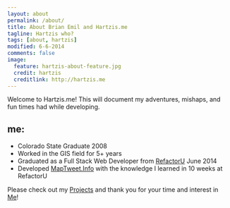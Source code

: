 ```yaml
---
layout: about
permalink: /about/
title: About Brian Emil and Hartzis.me
tagline: Hartzis who?
tags: [about, hartzis]
modified: 6-6-2014
comments: false
image:
  feature: hartzis-about-feature.jpg
  credit: hartzis
  creditlink: http://hartzis.me
---
```


Welcome to Hartzis.me! This will document my adventures, mishaps, and fun times had while developing.

## me:

* Colorado State Graduate 2008
* Worked in the GIS field for 5+ years
* Graduated as a Full Stack Web Developer from [RefactorU](http://www.refactoru.com) June 2014
* Developed [MapTweet.Info](http://www.maptweet.info) with the knowledge I learned in 10 weeks at RefactorU

Please check out my [Projects](http://www.hartzis.me/projects) and thank you for your time and interest in [Me](http://www.hartzis.me)!